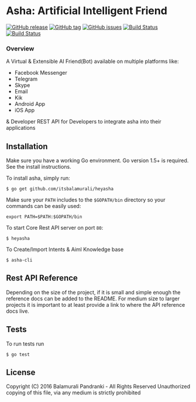 Asha: Artificial Intelligent Friend
====================================
[![GitHub release](https://img.shields.io/github/release/itsbalamurali/heyasha.svg?maxAge=2592000)](https://github.com/itsbalamurali/heyasha)
[![GitHub tag](https://img.shields.io/github/tag/itsbalamurali/heyasha.svg?maxAge=2592000)](https://github.com/itsbalamurali/heyasha)
[![GitHub issues](https://img.shields.io/github/issues/itsbalamurali/heyasha.svg?maxAge=2592000)](https://github.com/itsbalamurali/heyasha)
[![Build Status](https://travis-ci.com/itsbalamurali/heyasha.svg?token=C7gvCDMuFC47B18pMTgy&branch=master)](https://travis-ci.com/itsbalamurali/heyasha)
[![Build Status](https://semaphoreci.com/api/v1/projects/b0cffd25-cf7f-44b5-8dbf-4f365e0eccd0/836471/badge.svg)](https://semaphoreci.com/itsbalamurali/heyasha)

### Overview

A Virtual & Extensible AI Friend(Bot) available on multiple platforms like:

* Facebook Messenger
* Telegram
* Skype
* Email
* Kik
* Android App
* iOS App

& Developer REST API for Developers to integrate asha into their applications

## Installation

Make sure you have a working Go environment. Go version 1.5+ is required. See the install instructions.

To install asha, simply run:

```
$ go get github.com/itsbalamurali/heyasha
```

Make sure your `PATH` includes to the `$GOPATH/bin` directory so your commands can be easily used:

```
export PATH=$PATH:$GOPATH/bin
```

To start Core Rest API server on port `80`:

```
$ heyasha
```

To Create/Import Intents & Aiml Knowledge base

```
$ asha-cli
```

## Rest API Reference

Depending on the size of the project, if it is small and simple enough the reference docs can be added to the README. For medium size to larger projects it is important to at least provide a link to where the API reference docs live.

## Tests
To run tests run 

```
$ go test
```

## License

Copyright (C) 2016 Balamurali Pandranki - All Rights Reserved
Unauthorized copying of this file, via any medium is strictly prohibited